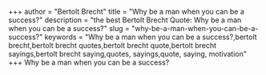 +++
author = "Bertolt Brecht"
title = "Why be a man when you can be a success?"
description = "the best Bertolt Brecht Quote: Why be a man when you can be a success?"
slug = "why-be-a-man-when-you-can-be-a-success?"
keywords = "Why be a man when you can be a success?,bertolt brecht,bertolt brecht quotes,bertolt brecht quote,bertolt brecht sayings,bertolt brecht saying,quotes, sayings,quote, saying, motivation"
+++
Why be a man when you can be a success?
